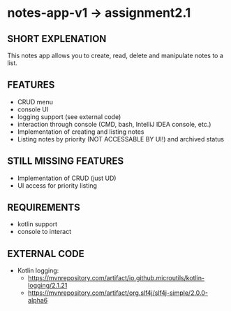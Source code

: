 # notes-app-v1 -> assignment2.1
## SHORT EXPLENATION
This notes app allows you to create, read, delete and manipulate notes to a list. 
## FEATURES
- CRUD menu
- console UI
- logging support (see external code)
- interaction through console (CMD, bash, IntelliJ IDEA console, etc.)
- Implementation of creating and listing notes
- Listing notes by priority (NOT ACCESSABLE BY UI!) and archived status 
## STILL MISSING FEATURES
- Implementation of CRUD (just UD)
- UI access for priority listing
## REQUIREMENTS
- kotlin support
- console to interact
## EXTERNAL CODE
- Kotlin logging: 
  - https://mvnrepository.com/artifact/io.github.microutils/kotlin-logging/2.1.21
  - https://mvnrepository.com/artifact/org.slf4j/slf4j-simple/2.0.0-alpha6
